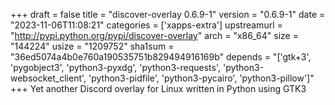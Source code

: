 +++
draft = false
title = "discover-overlay 0.6.9-1"
version = "0.6.9-1"
date = "2023-11-06T11:08:21"
categories = ['xapps-extra']
upstreamurl = "http://pypi.python.org/pypi/discover-overlay"
arch = "x86_64"
size = "144224"
usize = "1209752"
sha1sum = "36ed5074a4b0e760a190535751b829494916169b"
depends = "['gtk+3', 'pygobject3', 'python3-pyxdg', 'python3-requests', 'python3-websocket_client', 'python3-pidfile', 'python3-pycairo', 'python3-pillow']"
+++
Yet another Discord overlay for Linux written in Python using GTK3